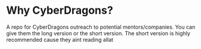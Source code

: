 # Why CyberDragons?
 A repo for CyberDragons outreach to potential mentors/companies. You can give them the long version or the short version. The short version is highly recommended cause they aint reading allat
